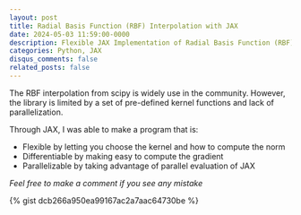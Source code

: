 ```yaml
---
layout: post
title: Radial Basis Function (RBF) Interpolation with JAX
date: 2024-05-03 11:59:00-0000
description: Flexible JAX Implementation of Radial Basis Function (RBF) Interpolation with Support for Standard Scipy Kernels
categories: Python, JAX
disqus_comments: false
related_posts: false
---
```


The RBF interpolation from scipy is widely use in the community. However, the library is limited by a set of pre-defined kernel functions and lack of parallelization.

Through JAX, I was able to make a program that is:

* Flexible by letting you choose the kernel and how to compute the norm
* Differentiable by making easy to compute the gradient
* Parallelizable by taking advantage of parallel evaluation of JAX

*Feel free to make a comment if you see any mistake*

{% gist dcb266a950ea99167ac2a7aac64730be %}